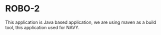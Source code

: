 # ROBO-2
This application is Java based application, we are using maven as a build tool, this application used for NAVY. 
